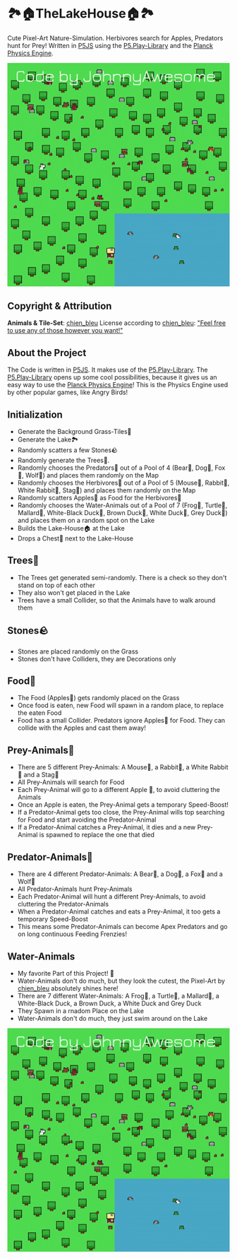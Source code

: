 # 🏞️🏠TheLakeHouse🏠🏞️
Cute Pixel-Art Nature-Simulation. Herbivores search for Apples, Predators hunt for Prey! Written in [P5JS](https://p5js.org/) using the [P5.Play-Library](https://p5play.org/) and the [Planck Physics Engine](https://piqnt.com/planck.js/).


![TheLakeHouse](https://raw.githubusercontent.com/johnnyawesome/TheLakeHouse/main/TheLakeHouse/DemoImages/TheLakeHouse.gif)

## Copyright & Attribution

**Animals & Tile-Set**: [chien_bleu](https://chien-bleu.itch.io/) License according to [chien_bleu](https://chien-bleu.itch.io/): ["Feel free to use any of those however you want!"](https://chien-bleu.itch.io/forest-animals)

## About the Project

The Code is written in [P5JS](https://p5js.org/). It makes use of the [P5.Play-Library](https://p5play.org/).
The [P5.Play-Library](https://p5play.org/) opens up some cool possibilities, because it gives us an easy way to use the [Planck Physics Engine](https://piqnt.com/planck.js/)! This is the Physics Engine used by other popular games, like Angry Birds!

## Initialization

- Generate the Background Grass-Tiles🌱
- Generate the Lake🏞️
- Randomly scatters a few Stones🪨
- Randomly generate the Trees🌳.
- Randomly chooses the Predators🐺 out of a Pool of 4 (Bear🐻, Dog🐶, Fox🦊, Wolf🐺) and places them randomly on the Map
- Randomly chooses the Herbivores🐰 out of a Pool of 5 (Mouse🐁, Rabbit🐰, White Rabbit🐰, Stag🦌) and places them randomly on the Map
- Randomly scatters Apples🍎 as Food for the Herbivores🐰
- Randomly chooses the Water-Animals out of a Pool of 7 (Frog🐸, Turtle🐢, Mallard🦆, White-Black Duck🦆, Brown Duck🦆, White Duck🦆, Grey Duck🦆) and places them on a random spot on the Lake
- Builds the Lake-House🏠 at the Lake
- Drops a Chest🎁 next to the Lake-House

## Trees🌳

- The Trees get generated semi-randomly. There is a check so they don't stand on top of each other
- They also won't get placed in the Lake
- Trees have a small Collider, so that the Animals have to walk around them

## Stones🪨

- Stones are placed randomly on the Grass
- Stones don't have Colliders, they are Decorations only

## Food🍎

- The Food (Apples🍎) gets randomly placed on the Grass
- Once food is eaten, new Food will spawn in a random place, to replace the eaten Food
- Food has a small Collider. Predators ignore Apples🍎 for Food. They can collide with the Apples and cast them away!

## Prey-Animals🐰

- There are 5 different Prey-Animals: A Mouse🐁, a Rabbit🐰, a White Rabbit🐰 and a Stag🦌
- All Prey-Animals will search for Food
- Each Prey-Animal will go to a different Apple 🍎, to avoid cluttering the Animals
- Once an Apple is eaten, the Prey-Animal gets a temporary Speed-Boost!
- If a Predator-Animal gets too close, the Prey-Animal wills top searching for Food and start avoiding the Predator-Animal
- If a Predator-Animal catches a Prey-Animal, it dies and a new Prey-Animal is spawned to replace the one that died

## Predator-Animals🐺

- There are 4 different Predator-Animals: A Bear🐻, a Dog🐶, a Fox🦊 and a Wolf🐺
- All Predator-Animals hunt Prey-Animals
- Each Predator-Animal will hunt a different Prey-Animals, to avoid cluttering the Predator-Animals
- When a Predator-Animal catches and eats a Prey-Animal, it too gets a temporary Speed-Boost
- This means some Predator-Animals can become Apex Predators and go on long continuous Feeding Frenzies!

## Water-Animals

- My favorite Part of this Project! 💙
- Water-Animals don't do much, but they look the cutest, the Pixel-Art by [chien_bleu](https://chien-bleu.itch.io/) absolutely shines here!
- There are 7 different Water-Animals: A Frog🐸, a Turtle🐢, a Mallard🦆, a White-Black Duck, a Brown Duck, a White Duck and  Grey Duck
- They Spawn in a rnadom Place on the Lake
- Water-Animals don't do much, they just swim around on the Lake

![TheLakeHouse](https://raw.githubusercontent.com/johnnyawesome/TheLakeHouse/main/TheLakeHouse/DemoImages/TheLakeHouse.gif)
